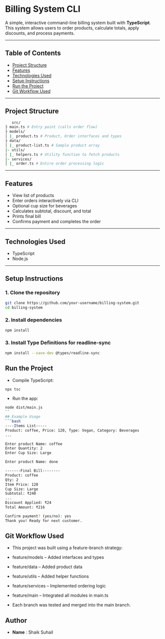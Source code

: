 #  Billing System CLI

A simple, interactive command-line billing system built with **TypeScript**. This system allows users to order products, calculate totals, apply discounts, and process payments.

---

##  Table of Contents

- [Project Structure](#-project-structure)
- [Features](#-features)
- [Technologies Used](#-technologies-used)
- [Setup Instructions](#-setup-instructions)
- [Run the Project](#-run-the-project)
- [Git Workflow Used](#-git-workflow-used)



---

##  Project Structure
```bash
   src/
├ main.ts # Entry point (calls order flow)
├ models/
│ |_ product.ts # Product, Order interfaces and types
├ data/
│ |_ product-list.ts # Sample product array
|- utils/
│ |_ helpers.ts # Utility function to fetch products
|- services/
│ |_ order.ts # Entire order processing logic

```
---

##  Features

-  View list of products
-  Enter orders interactively via CLI
-  Optional cup size for beverages
-  Calculates subtotal, discount, and total
-  Prints final bill
-  Confirms payment and completes the order

---

##  Technologies Used

- TypeScript
- Node.js


---

##  Setup Instructions

### 1. Clone the repository

```bash
git clone https://github.com/your-username/billing-system.git
cd billing-system
```
### 2. Install dependencies
```bash
npm install
```
### 3. Install Type Definitions for readline-sync
```bash 
npm install --save-dev @types/readline-sync
```
## Run the Project

- Compile TypeScript:
```bash
npx tsc
```
- Run the app:
```bash
node dist/main.js
``
## Example Usage
```bash
----Items List-----
Product: coffee, Price: 120, Type: Vegan, Category: Beverages
...

Enter product Name: coffee
Enter Quantity: 2
Enter Cup Size: Large

Enter product Name: done

-------Final Bill--------
Product: coffee
Qty: 2
Item Price: 120
Cup Size: Large
Subtotal: ₹240
...
Discount Applied: ₹24
Total Amount: ₹216

Confirm payment? (yes/no): yes
Thank you! Ready for next customer.
```


## Git Workflow Used

- This project was built using a feature-branch strategy:

- feature/models – Added interfaces and types

- feature/data – Added product data

- feature/utils – Added helper functions

- feature/services – Implemented ordering logic

- feature/main – Integrated all modules in main.ts

- Each branch was tested and merged into the main branch.

## Author
- **Name** : Shaik Suhail




 
